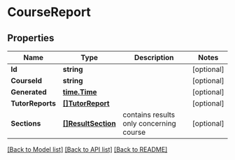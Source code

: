 # CourseReport

## Properties

Name | Type | Description | Notes
------------ | ------------- | ------------- | -------------
**Id** | **string** |  | [optional] 
**CourseId** | **string** |  | [optional] 
**Generated** | [**time.Time**](time.Time.md) |  | [optional] 
**TutorReports** | [**[]TutorReport**](TutorReport.md) |  | [optional] 
**Sections** | [**[]ResultSection**](ResultSection.md) | contains results only concerning course | [optional] 

[[Back to Model list]](../README.md#documentation-for-models) [[Back to API list]](../README.md#documentation-for-api-endpoints) [[Back to README]](../README.md)


